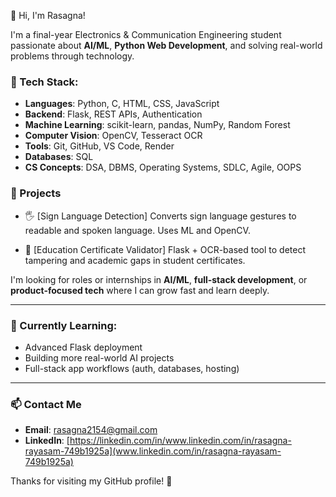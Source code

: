 👋 Hi, I'm Rasagna!

I'm a final-year Electronics & Communication Engineering student passionate about **AI/ML**, **Python Web Development**, and solving real-world problems through technology.

### 🔧 Tech Stack:
- **Languages**: Python, C, HTML, CSS, JavaScript
- **Backend**: Flask, REST APIs, Authentication
- **Machine Learning**: scikit-learn, pandas, NumPy, Random Forest
- **Computer Vision**: OpenCV, Tesseract OCR
- **Tools**: Git, GitHub, VS Code, Render
- **Databases**: SQL
- **CS Concepts**: DSA, DBMS, Operating Systems, SDLC, Agile, OOPS

### 🚀 Projects

- 🖐️ [Sign Language Detection]
  Converts sign language gestures to readable and spoken language. Uses ML and OpenCV.

- 📄 [Education Certificate Validator] 
  Flask + OCR-based tool to detect tampering and academic gaps in student certificates.

 I'm looking for roles or internships in **AI/ML**, **full-stack development**, or **product-focused tech** where I can grow fast and learn deeply.

---

### 🎯 Currently Learning:
- Advanced Flask deployment
- Building more real-world AI projects
- Full-stack app workflows (auth, databases, hosting)

---

### 📫 Contact Me
- **Email**: rasagna2154@gmail.com  
- **LinkedIn**: [https://linkedin.com/in/www.linkedin.com/in/rasagna-rayasam-749b1925a](www.linkedin.com/in/rasagna-rayasam-749b1925a)

Thanks for visiting my GitHub profile! 🚀
